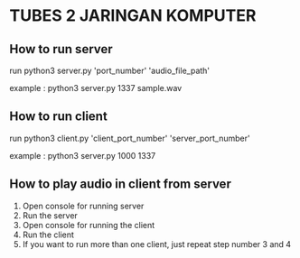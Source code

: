 # TUBES 2 JARINGAN KOMPUTER

## How to run server
run python3 server.py 'port_number' 'audio_file_path'

example :
python3 server.py 1337 sample.wav

## How to run client 
run python3 client.py 'client_port_number' 'server_port_number'

example :
python3 server.py 1000 1337

##  How to play audio in client from server
1. Open console for running server
2. Run the server
3. Open console for running the client
4. Run the client
5. If you want to run more than one client, just repeat step number 3 and 4